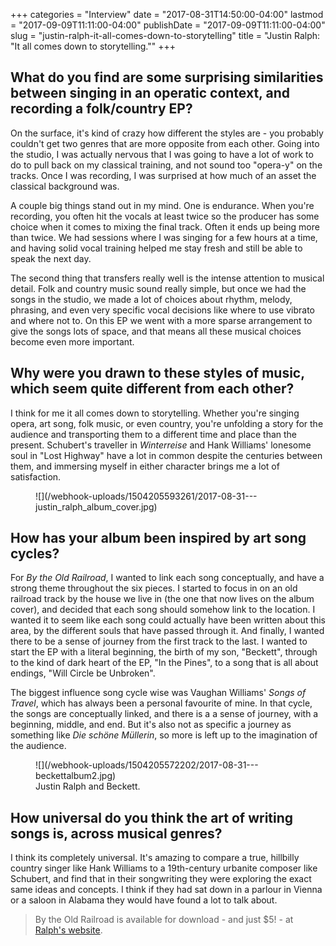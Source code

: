 +++
categories = "Interview"
date = "2017-08-31T14:50:00-04:00"
lastmod = "2017-09-09T11:11:00-04:00"
publishDate = "2017-09-09T11:11:00-04:00"
slug = "justin-ralph-it-all-comes-down-to-storytelling"
title = "Justin Ralph: &quot;It all comes down to storytelling.&quot;"
+++

## What do you find are some surprising similarities between singing in an operatic context, and recording a folk/country EP?

On the surface, it's kind of crazy how different the styles are - you probably couldn't get two genres that are more opposite from each other. Going into the studio, I was actually nervous that I was going to have a lot of work to do to pull back on my classical training, and not sound too "opera-y" on the tracks. Once I was recording, I was surprised at how much of an asset the classical background was. 

A couple big things stand out in my mind. One is endurance. When you're recording, you often hit the vocals at least twice so the producer has some choice when it comes to mixing the final track. Often it ends up being more than twice. We had sessions where I was singing for a few hours at a time, and having solid vocal training helped me stay fresh and still be able to speak the next day. 

The second thing that transfers really well is the intense attention to musical detail. Folk and country music sound really simple, but once we had the songs in the studio, we made a lot of choices about rhythm, melody, phrasing, and even very specific vocal decisions like where to use vibrato and where not to. On this EP we went with a more sparse arrangement to give the songs lots of space, and that means all these musical choices become even more important. 

## Why were you drawn to these styles of music, which seem quite different from each other?

I think for me it all comes down to storytelling. Whether you're singing opera, art song, folk music, or even country, you're unfolding a story for the audience and transporting them to a different time and place than the present. Schubert's traveller in *Winterreise* and Hank Williams' lonesome soul in "Lost Highway" have a lot in common despite the centuries between them, and immersing myself in either character brings me a lot of satisfaction.

<figure data-type="image">
![](/webhook-uploads/1504205593261/2017-08-31---justin_ralph_album_cover.jpg)
</figure>

## How has your album been inspired by art song cycles?

For *By the Old Railroad*, I wanted to link each song conceptually, and have a strong theme throughout the six pieces. I started to focus in on an old railroad track by the house we live in (the one that now lives on the album cover), and decided that each song should somehow link to the location. I wanted it to seem like each song could actually have been written about this area, by the different souls that have passed through it. And finally, I wanted there to be a sense of journey from the first track to the last. I wanted to start the EP with a literal beginning, the birth of my son, "Beckett", through to the kind of dark heart of the EP, "In the Pines", to a song that is all about endings, "Will Circle be Unbroken". 

The biggest influence song cycle wise was Vaughan Williams' *Songs of Travel*, which has always been a personal favourite of mine. In that cycle, the songs are conceptually linked, and there is a a sense of journey, with a beginning, middle, and end. But it's also not as specific a journey as something like *Die schöne Müllerin*, so more is left up to the imagination of the audience. 

<figure data-type="image">
![](/webhook-uploads/1504205572202/2017-08-31---beckettalbum2.jpg)
<figcaption>Justin Ralph and Beckett.</figcaption>
</figure>

## How universal do you think the art of writing songs is, across musical genres?

I think its completely universal. It's amazing to compare a true, hillbilly country singer like Hank Williams to a 19th-century urbanite composer like Schubert, and find that in their songwriting they were exploring the exact same ideas and concepts. I think if they had sat down in a parlour in Vienna or a saloon in Alabama they would have found a lot to talk about. 

>By the Old Railroad is available for download - and just $5! - at [Ralph's website](https://www.justinralph.com/music).
